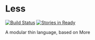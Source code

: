 # Less

[![Build Status](https://travis-ci.org/thin-languages/less.svg?branch=master)](https://travis-ci.org/thin-languages/less)
[![Stories in Ready](https://badge.waffle.io/thin-languages/less.svg?label=help%20wanted&title=Ready)](http://waffle.io/thin-languages/less)

A modular thin language, based on More

